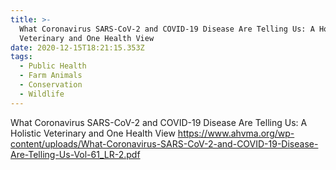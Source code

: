 ```yaml
---
title: >-
  What Coronavirus SARS-CoV-2 and COVID-19 Disease Are Telling Us: A Holistic
  Veterinary and One Health View
date: 2020-12-15T18:21:15.353Z
tags:
  - Public Health
  - Farm Animals
  - Conservation
  - Wildlife
---
```

What Coronavirus SARS-CoV-2 and COVID-19 Disease Are Telling Us: A Holistic Veterinary and One Health View
https://www.ahvma.org/wp-content/uploads/What-Coronavirus-SARS-CoV-2-and-COVID-19-Disease-Are-Telling-Us-Vol-61_LR-2.pdf
